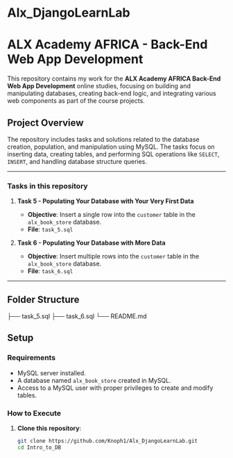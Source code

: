 ﻿# Alx_DjangoLearnLab
# ALX Academy AFRICA - Back-End Web App Development

This repository contains my work for the **ALX Academy AFRICA Back-End Web App Development** online studies, focusing on building and manipulating databases, creating back-end logic, and integrating various web components as part of the course projects.

## Project Overview

The repository includes tasks and solutions related to the database creation, population, and manipulation using MySQL. The tasks focus on inserting data, creating tables, and performing SQL operations like `SELECT`, `INSERT`, and handling database structure queries.

---

### Tasks in this repository

1. **Task 5 - Populating Your Database with Your Very First Data**  
   - **Objective**: Insert a single row into the `customer` table in the `alx_book_store` database.
   - **File**: `task_5.sql`

2. **Task 6 - Populating Your Database with More Data**  
   - **Objective**: Insert multiple rows into the `customer` table in the `alx_book_store` database.
   - **File**: `task_6.sql`

---

## Folder Structure

├── task_5.sql ├── task_6.sql └── README.md


## Setup

### Requirements

- MySQL server installed.
- A database named `alx_book_store` created in MySQL.
- Access to a MySQL user with proper privileges to create and modify tables.

### How to Execute

1. **Clone this repository**:

   ```bash
   git clone https://github.com/Knoph1/Alx_DjangoLearnLab.git
   cd Intro_to_DB
